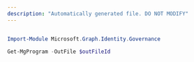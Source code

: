 ```yaml
---
description: "Automatically generated file. DO NOT MODIFY"
---
```


```powershell

Import-Module Microsoft.Graph.Identity.Governance

Get-MgProgram -OutFile $outFileId

```